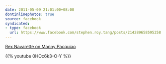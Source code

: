 ```yaml
---
date: 2011-05-09 21:01:00+08:00
dontinlinephotos: true
source: facebook
syndicated:
- type: facebook
  url: https://www.facebook.com/stephen.roy.tang/posts/214289658595258
---
```




[Rex Navarette on Manny Pacquiao](https://www.youtube.com/watch?v=0HOc6k3-O-Y)



{{% youtube 0HOc6k3-O-Y %}}